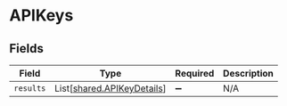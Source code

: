 # APIKeys


## Fields

| Field                                                              | Type                                                               | Required                                                           | Description                                                        |
| ------------------------------------------------------------------ | ------------------------------------------------------------------ | ------------------------------------------------------------------ | ------------------------------------------------------------------ |
| `results`                                                          | List[[shared.APIKeyDetails](../../models/shared/apikeydetails.md)] | :heavy_minus_sign:                                                 | N/A                                                                |